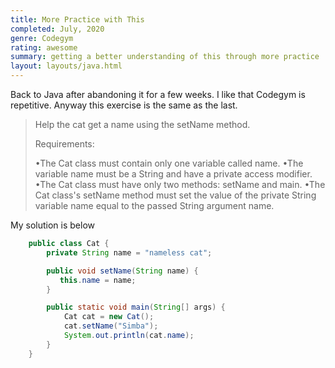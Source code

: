 ```yaml
---
title: More Practice with This
completed: July, 2020
genre: Codegym
rating: awesome
summary: getting a better understanding of this through more practice
layout: layouts/java.html
---
```


Back to Java after abandoning it for a few weeks. I like that Codegym is repetitive. Anyway this exercise is the same as the last.

> Help the cat get a name using the setName method.
> 
> Requirements:
> 
> •The Cat class must contain only one variable called name.
> •The variable name must be a String and have a private access modifier.
> •The Cat class must have only two methods: setName and main.
> •The Cat class's setName method must set the value of the private String variable name equal to the passed String argument name.

My solution is below

```java
    public class Cat {
        private String name = "nameless cat";

        public void setName(String name) {
           this.name = name;
        }

        public static void main(String[] args) {
            Cat cat = new Cat();
            cat.setName("Simba");
            System.out.println(cat.name);
        }
    }
 ```   